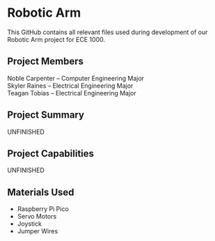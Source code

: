 # Robotic Arm
This GitHub contains all relevant files used during development of our Robotic Arm project for ECE 1000.
## Project Members
Noble Carpenter – Computer Engineering Major  
Skyler Raines – Electrical Engineering Major  
Teagan Tobias – Electrical Engineering Major
## Project Summary
UNFINISHED
## Project Capabilities
UNFINISHED
## Materials Used
- Raspberry Pi Pico
- Servo Motors
- Joystick
- Jumper Wires
